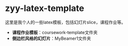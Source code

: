 # zyy-latex-template
这里是我个人的一些latex模板，包括幻灯片slice，课程作业等。


- **课程作业模板**：coursework-template文件夹
- **侧边栏风格的幻灯片**：MyBeamer1文件夹
